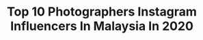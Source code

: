 ---
title: Top 10 Photographers Instagram Influencers In Malaysia In 2020
description: >-
  Find top photographers Instagram influencers in Malaysia in 2020. Most popular hashtags: #pursuitofportraits #womengrams #malaysia #portraitshubmy.
platform: Instagram
profiles:
  - username: "gavinlim"
    fullname: >-
      Gavin Lim
    location: "Malaysia"
    followers: 8184
    engagement: 965
    commentsToLikes: 0.033676
    id: ck15rkb4w8c6q0i19ppuygdzh
    verified: false
    hashtags: ""
  - username: "iamk_jr"
    fullname: >-
      ﷽
    location: "Malaysia"
    followers: 39573
    engagement: 657
    commentsToLikes: 0.011691
    id: ck5ce9n08km5x0i11nzrmxske
    verified: false
    hashtags: "#midnightcity, #summer"
  - username: "sarah.narimany"
    fullname: >-
      سارا به کُردی یعنی هلال ماه
    location: "Malaysia"
    followers: 2702
    engagement: 1458
    commentsToLikes: 0.069640
    id: ck6tzx70acee50j71cal857qy
    verified: false
    hashtags: "#riri, #portrait, #closeup, #being"
  - username: "lesliepng"
    fullname: >-
      LESLIE PNG
    location: "Malaysia"
    followers: 59016
    engagement: 210
    commentsToLikes: 0.014702
    id: ck5cj2z4etvjb0i117gur1gnz
    verified: false
    hashtags: "#foodinspiration, #shotoniphone11, #misshome, #dudukrumah"
  - username: "dyanaea"
    fullname: >-
      𝓛𝓪𝓭𝔂  D Y A N A E A
    location: "Malaysia"
    followers: 3813
    engagement: 1475
    commentsToLikes: 0.061483
    id: ck55iw303vo470i11afuhl5hg
    verified: false
    hashtags: "#loveandwildhearts, #anakmudajohor, #yourvisiongallery, #malaysiaweddings"
  - username: "december19"
    fullname: >-
      19ธันวา
    location: "Malaysia"
    followers: 23020
    engagement: 650
    commentsToLikes: 0.060373
    id: ck0w2d764nrlm0i19e45uhs2z
    verified: false
    hashtags: "#galaxynote10th, #withgalaxy, #teamgalaxy, #khunbyyoobyme"
  - username: "anwarsenyumikhlas"
    fullname: >-
      Anwar Abu Bakar
    location: "Malaysia"
    followers: 6456
    engagement: 760
    commentsToLikes: 0.016259
    id: ck5hd8hidm2zm0i11p76bbu12
    verified: false
    hashtags: "#theanhoutemple, #yacht, #dengankameraakumerantau, #cikgusuraya"
  - username: "thepictualist"
    fullname: >-
      Ameer Hakim
    location: "Malaysia"
    followers: 5873
    engagement: 581
    commentsToLikes: 0.024707
    id: ck5cebfh0kptg0i11axwspokr
    verified: false
    hashtags: "#nikon, #jual, #thewiesel, #nikonmalaysia"
  - username: "sesat_in_malaysia"
    fullname: >-
      Leon | Sabah, Malaysian Borneo
    location: "Malaysia"
    followers: 10941
    engagement: 547
    commentsToLikes: 0.023851
    id: ck5hmp1gimd2b0i11861770ay
    verified: false
    hashtags: "#ilovetanjungaru, #wonderful, #awesome, #tanjungperapat"
  - username: "kevin.voon"
    fullname: >-
      Kevin Voon • Coffee | Travel
    location: "Malaysia"
    followers: 7459
    engagement: 670
    commentsToLikes: 0.029961
    id: ck55q9k0zcic00i11s0pts82u
    verified: false
    hashtags: "#malaysiancafes, #ournomadphuket, #menstyleguide, #fashionbloggers"
---